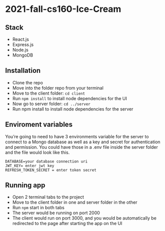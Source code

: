 # 2021-fall-cs160-Ice-Cream

## Stack

- React.js
- Express.js
- Node.js
- MongoDB

## Installation

- Clone the repo
- Move into the folder repo from your terminal
- Move to the client folder: `cd client`
- Run `npm install` to install node dependencies for the UI
- Now go to server folder: `cd ../server`
- Run npm install to install node dependencies for the server

## Enviroment variables

You’re going to need to have 3 environments variable for the server to connect to a Mongo database as well as a key and secret for authentication and permission. You could have those in a .env file inside the server folder and the file would look like this.

```
DATABASE=your database connection uri
JWT_KEY= enter jwt key
REFRESH_TOKEN_SECRET = enter token secret
```

## Running app

- Open 2 terminal tabs to the project
- Move to the client folder in one and server folder in the other
- Run `npm` start in both tabs
- The server would be running on port 2000
- The client would run on port 3000, and you would be automatically be redirected to the page after starting the app on the UI
